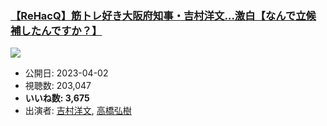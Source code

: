 ### [【ReHacQ】筋トレ好き大阪府知事・吉村洋文…激白【なんで立候補したんですか？】](https://www.youtube.com/watch?v=034PTMH22AE)
[![](https://img.youtube.com/vi/034PTMH22AE/sddefault.jpg)](https://www.youtube.com/watch?v=034PTMH22AE)
-   公開日: 2023-04-02
-   視聴数: 203,047
-   **いいね数: 3,675**
-   出演者: [吉村洋文](/rehacq_fan/people/吉村洋文 "wikilink"), [高橋弘樹](/rehacq_fan/people/高橋弘樹 "wikilink")
